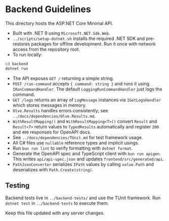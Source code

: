 # Backend Guidelines

This directory hosts the ASP.NET Core Minimal API.

- Built with .NET 9 using `Microsoft.NET.Sdk.Web`.
- `../scripts/setup-dotnet.sh` installs the required .NET SDK and pre-restores
  packages for offline development. Run it once with network access from the
  repository root.
- To run locally:

```bash
cd backend
dotnet run
```

- The API exposes `GET /` returning a simple string.
- `POST /run-command` accepts `{ command: string }` and runs it using
  `IRunCommandHandler`. The default `LoggingRunCommandHandler` just logs
  the command.
- `GET /logs` returns an array of `LogMessage` instances via
  `IGetLogsHandler` which stores messages in memory.
- `Olve.Results` handles errors consistently; see `../docs/dependencies/Olve.Results.md`.
 - `WithResultMapping()` and `WithResultMapping<T>()` convert `Result` and `Result<T>`
   return values to `TypedResults` automatically and register `200` and `400`
   responses for OpenAPI docs.
- See `../docs/dependencies/TUnit.md` for test framework usage.
- All C# files use `nullable` reference types and implicit usings.
- Run `bun run lint` to verify formatting with `dotnet format`.
- Generate the OpenAPI spec and TypeScript client with `bun run apigen`.
  This writes `api/api-spec.json` and updates
  `frontend/src/generated/api`.
- `PathJsonConverter` serializes `IPath` values by calling
  `value.Path` and deserializes with `Path.Create(string)`.

## Testing
Backend tests live in `../backend-tests/` and use the TUnit framework.
Run `dotnet test` in `../backend-tests` to execute them.

Keep this file updated with any server changes.

